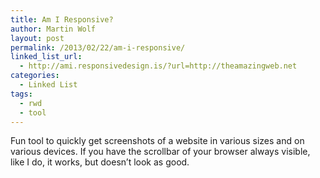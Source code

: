 ```yaml
---
title: Am I Responsive?
author: Martin Wolf
layout: post
permalink: /2013/02/22/am-i-responsive/
linked_list_url:
  - http://ami.responsivedesign.is/?url=http://theamazingweb.net
categories:
  - Linked List
tags:
  - rwd
  - tool
---
```

Fun tool to quickly get screenshots of a website in various sizes and on various devices. If you have the scrollbar of your browser always visible, like I do, it works, but doesn&#8217;t look as good.